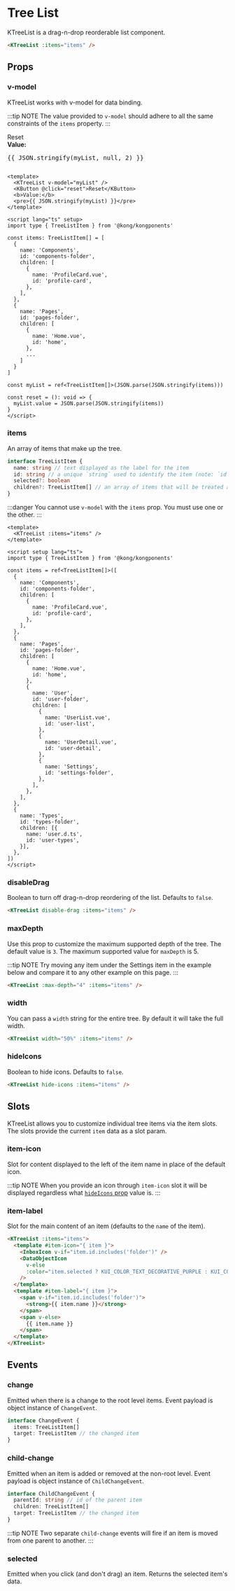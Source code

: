 # Tree List

KTreeList is a drag-n-drop reorderable list component.

<KTreeList :items="defaultItems" />

```html
<KTreeList :items="items" />
```

## Props

### v-model

KTreeList works with v-model for data binding.

:::tip NOTE
The value provided to `v-model` should adhere to all the same constraints of the `items` property.
:::

<div class="vertical-container">
  <KTreeList class="tree-wrapper" v-model="myList" />
  <div>
    <KButton @click="reset">Reset</KButton>
  </div>
  <div class="value-wrapper"><b>Value:</b> <pre class="json hide-from-percy">{{ JSON.stringify(myList, null, 2) }}</pre></div>
</div>

```vue
<template>
  <KTreeList v-model="myList" />
  <KButton @click="reset">Reset</KButton>
  <b>Value:</b>
  <pre>{{ JSON.stringify(myList) }}</pre>
</template>

<script lang="ts" setup>
import type { TreeListItem } from '@kong/kongponents'

const items: TreeListItem[] = [
  {
    name: 'Components',
    id: 'components-folder',
    children: [
      {
        name: 'ProfileCard.vue',
        id: 'profile-card',
      },
    ],
  },
  {
    name: 'Pages',
    id: 'pages-folder',
    children: [
      {
        name: 'Home.vue',
        id: 'home',
      },
      ...
    ]
  }
]

const myList = ref<TreeListItem[]>(JSON.parse(JSON.stringify(items)))

const reset = (): void => {
  myList.value = JSON.parse(JSON.stringify(items))
}
</script>
```

### items

An array of items that make up the tree.

```ts
interface TreeListItem {
  name: string // text displayed as the label for the item
  id: string // a unique `string` used to identify the item (note: `id`'s must be unique across all items and their children)
  selected?: boolean
  children?: TreeListItem[] // an array of items that will be treated as children of the current item
}
```

:::danger
You cannot use `v-model` with the `items` prop. You must use one or the other.
:::

<KTreeList :items="defaultItems2" />

```vue
<template>
  <KTreeList :items="items" />
</template>

<script setup lang="ts">
import type { TreeListItem } from '@kong/kongponents'

const items = ref<TreeListItem[]>([
  {
    name: 'Components',
    id: 'components-folder',
    children: [
      {
        name: 'ProfileCard.vue',
        id: 'profile-card',
      },
    ],
  },
  {
    name: 'Pages',
    id: 'pages-folder',
    children: [
      {
        name: 'Home.vue',
        id: 'home',
      },
      {
        name: 'User',
        id: 'user-folder',
        children: [
          {
            name: 'UserList.vue',
            id: 'user-list',
          },
          {
            name: 'UserDetail.vue',
            id: 'user-detail',
          },
          {
            name: 'Settings',
            id: 'settings-folder',
          },
        ],
      },
    ],
  },
  {
    name: 'Types',
    id: 'types-folder',
    children: [{
      name: 'user.d.ts',
      id: 'user-types',
    }],
  },
])
</script>
```

### disableDrag

Boolean to turn off drag-n-drop reordering of the list. Defaults to `false`.

<KTreeList disable-drag :items="disableItems" />

```html
<KTreeList disable-drag :items="items" />
```

### maxDepth

Use this prop to customize the maximum supported depth of the tree. The default value is `3`. The maximum supported value for `maxDepth` is 5.

:::tip NOTE
Try moving any item under the Settings item in the example below and compare it to any other example on this page.
:::

<KTreeList :max-depth="4" :items="maxLevelsItems" />

```html
<KTreeList :max-depth="4" :items="items" />
```

### width

You can pass a `width` string for the entire tree. By default it will take the full width.

<KTreeList width="50%" :items="widthItems" />

```html
<KTreeList width="50%" :items="items" />
```

### hideIcons

Boolean to hide icons. Defaults to `false`.

<KTreeList hide-icons :items="hideIconsItems" />

```html
<KTreeList hide-icons :items="items" />
```

## Slots

KTreeList allows you to customize individual tree items via the item slots. The slots provide the current `item` data as a slot param.

### item-icon

Slot for content displayed to the left of the item name in place of the default icon.

:::tip NOTE
When you provide an icon through `item-icon` slot it will be displayed regardless what [`hideIcons` prop](#hideicons) value is.
:::

### item-label

Slot for the main content of an item (defaults to the `name` of the item).

<KTreeList :items="slotItems">
  <template #item-icon="{ item }">
    <InboxIcon v-if="item.id.includes('folder')" />
    <DataObjectIcon
      v-else
      :color="item.selected ? KUI_COLOR_TEXT_DECORATIVE_PURPLE : KUI_COLOR_TEXT_DECORATIVE_PURPLE_STRONG"
    />
  </template>
  <template #item-label="{ item }">
    <span v-if="item.id.includes('folder')">
      <strong>{{ item.name }}</strong>
    </span>
    <span v-else>
      {{ item.name }}
    </span>
  </template>
</KTreeList>

```html
<KTreeList :items="items">
  <template #item-icon="{ item }">
    <InboxIcon v-if="item.id.includes('folder')" />
    <DataObjectIcon
      v-else
      :color="item.selected ? KUI_COLOR_TEXT_DECORATIVE_PURPLE : KUI_COLOR_TEXT_DECORATIVE_PURPLE_STRONG"
    />
  </template>
  <template #item-label="{ item }">
    <span v-if="item.id.includes('folder')">
      <strong>{{ item.name }}</strong>
    </span>
    <span v-else>
      {{ item.name }}
    </span>
  </template>
</KTreeList>
```

## Events

### change

Emitted when there is a change to the root level items. Event payload is object instance of `ChangeEvent`.

```ts
interface ChangeEvent {
  items: TreeListItem[]
  target: TreeListItem // the changed item
}
```

### child-change

Emitted when an item is added or removed at the non-root level. Event payload is object instance of `ChildChangeEvent`.

```ts
interface ChildChangeEvent {
  parentId: string // id of the parent item
  children: TreeListItem[]
  target: TreeListItem // the changed item
}
```
:::tip NOTE
Two separate `child-change` events will fire if an item is moved from one parent to another.
:::

### selected

Emitted when you click (and don't drag) an item. Returns the selected item's data.

<script setup lang="ts">
import { ref } from 'vue'
import { InboxIcon, DataObjectIcon } from '@kong/icons'
import { KUI_COLOR_TEXT_DECORATIVE_PURPLE, KUI_COLOR_TEXT_DECORATIVE_PURPLE_STRONG } from '@kong/design-tokens'

const mySelection = ref<TreeListItem | null>(null)

const items: TreeListItem[] = [
  {
    name: 'Components',
    id: 'components-folder',
    children: [
      {
        name: 'ProfileCard.vue',
        id: 'profile-card',
      },
    ],
  },
  {
    name: 'Pages',
    id: 'pages-folder',
    children: [
      {
        name: 'Home.vue',
        id: 'home',
      },
      {
        name: 'User',
        id: 'user-folder',
        children: [
          {
            name: 'UserList.vue',
            id: 'user-list',
          },
          {
            name: 'UserDetail.vue',
            id: 'user-detail',
          },
          {
            name: 'Settings',
            id: 'settings-folder',
          },
        ],
      },
    ],
  },
  {
    name: 'Types',
    id: 'types-folder',
    children: [{
      name: 'user.d.ts',
      id: 'user-types',
    }],
  },
]

// each example must have it's own list because cloning
// breaks drag-n-drop functionality
const myList = ref<TreeListItem[]>(JSON.parse(JSON.stringify(items)))

const defaultItems = ref<TreeListItem[]>(JSON.parse(JSON.stringify(items)))

const defaultItems2 = ref<TreeListItem[]>(JSON.parse(JSON.stringify(items)))

const disableItems = ref<TreeListItem[]>(JSON.parse(JSON.stringify(items)))

const maxLevelsItems = ref<TreeListItem[]>(JSON.parse(JSON.stringify(items)))

const widthItems = ref<TreeListItem[]>(JSON.parse(JSON.stringify(items)))

const hideIconsItems = ref<TreeListItem[]>(JSON.parse(JSON.stringify(items)))

const slotItems = ref<TreeListItem[]>(JSON.parse(JSON.stringify(items)))

const reset = (): void => {
  myList.value = JSON.parse(JSON.stringify(items))
}
</script>

<style lang="scss" scoped>
.vertical-container {
  display: flex;
  flex-direction: column;
  gap: $kui-space-50;
}
</style>
